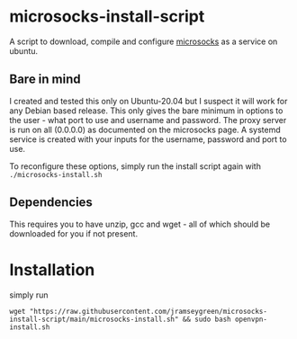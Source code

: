 # microsocks-install-script
A script to download, compile and configure [microsocks](https://github.com/rofl0r/microsocks) as a service on ubuntu.

## Bare in mind
I created and tested this only on Ubuntu-20.04 but I suspect it will work for any Debian based release.
This only gives the bare minimum in options to the user - what port to use and username and password. The proxy server is run on all (0.0.0.0) as documented on the microsocks page.
A systemd service is created with your inputs for the username, password and port to use.

To reconfigure these options, simply run the install script again with ```./microsocks-install.sh```

## Dependencies
This requires you to have unzip, gcc and wget - all of which should be downloaded for you if not present.

# Installation
simply run 
```
wget "https://raw.githubusercontent.com/jramseygreen/microsocks-install-script/main/microsocks-install.sh" && sudo bash openvpn-install.sh
```
